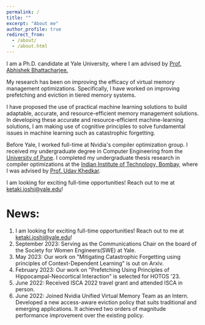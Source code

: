 ```yaml
---
permalink: /
title: ""
excerpt: "About me"
author_profile: true
redirect_from: 
  - /about/
  - /about.html
---
```


I am a Ph.D. candidate at Yale University, where I am advised by [Prof. Abhishek Bhattacharjee.](https://www.cs.yale.edu/homes/abhishek/)

My research has been on improving the efficacy of virtual memory management optimizations. Specifically, I have worked on improving prefetching and eviction in tiered memory systems.

I have proposed the use of practical machine learning solutions to build adaptable, accurate, and resource-efficient memory management solutions. In developing these accurate and resource-efficient machine-learning solutions, I am making use of cognitive principles to solve fundamental issues in machine learning such as catastrophic forgetting.


Before Yale, I worked full-time at Nvidia's compiler optimization group. 
I received my undergraduate degree in Computer Engineering from the [University of Pune](http://www.unipune.ac.in/). I completed my undergraduate thesis research in compiler optimizations at 
the [Indian Institute of Technology, Bombay](https://www.iitb.ac.in/), where I was advised by [Prof. Uday Khedkar](https://www.cse.iitb.ac.in/~uday/).

I am looking for exciting full-time opportunities! Reach out to me at [ketaki.joshi@yale.edu](ketaki.joshi@yale.edu)!


News:
======
1.  I am looking for exciting full-time opportunities! Reach out to me at [ketaki.joshi@yale.edu](ketaki.joshi@yale.edu)!
2.  September 2023: Serving as the Communications Chair on the board of the Society for Women Engineers(SWE) at Yale.
3.  May 2023: Our work on "Mitigating Catastrophic Forgetting using principles of Context-Dependent Learning" is out on Arxiv.
4.  February 2023: Our work on "Prefetching Using Principles of Hippocampal-Neocortical Interaction" is selected for HOTOS '23.
5.  June 2022: Received ISCA 2022 travel grant and attended ISCA in person.
6.  June 2022: Joined Nvidia Unified Virtual Memory Team as an Intern. Developed a new access-aware eviction policy that suits traditional and emerging applications. It achieved two orders of magnitude performance improvement over the existing policy.

